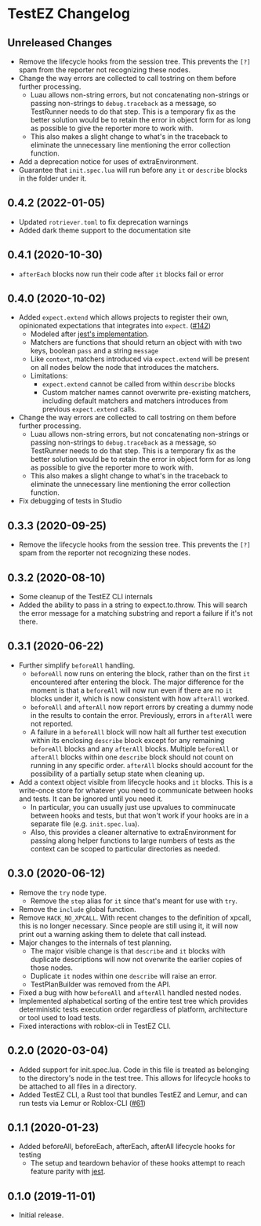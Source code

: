 # TestEZ Changelog

## Unreleased Changes
* Remove the lifecycle hooks from the session tree. This prevents the `[?]` spam from the reporter not recognizing these nodes.
* Change the way errors are collected to call tostring on them before further processing.
  * Luau allows non-string errors, but not concatenating non-strings or passing non-strings to `debug.traceback` as a message, so TestRunner needs to do that step. This is a temporary fix as the better solution would be to retain the error in object form for as long as possible to give the reporter more to work with.
  * This also makes a slight change to what's in the traceback to eliminate the unnecessary line mentioning the error collection function.
* Add a deprecation notice for uses of extraEnvironment.
* Guarantee that `init.spec.lua` will run before any `it` or `describe` blocks in the folder under it.

## 0.4.2 (2022-01-05)
* Updated `rotriever.toml` to fix deprecation warnings
* Added dark theme support to the documentation site

## 0.4.1 (2020-10-30)
* `afterEach` blocks now run their code after `it` blocks fail or error

## 0.4.0 (2020-10-02)
* Added `expect.extend` which allows projects to register their own, opinionated expectations that integrates into `expect`. ([#142](https://github.com/Roblox/testez/pull/142))
  * Modeled after [jest's implementation](https://jestjs.io/docs/en/expect#expectextendmatchers).
  * Matchers are functions that should return an object with with two keys, boolean `pass` and a string `message`
  * Like `context`, matchers introduced via `expect.extend` will be present on all nodes below the node that introduces the matchers.
  * Limitations:
    * `expect.extend` cannot be called from within `describe` blocks
    * Custom matcher names cannot overwrite pre-existing matchers, including default matchers and matchers introduces from previous `expect.extend` calls.
* Change the way errors are collected to call tostring on them before further processing.
  * Luau allows non-string errors, but not concatenating non-strings or passing non-strings to `debug.traceback` as a message, so TestRunner needs to do that step. This is a temporary fix as the better solution would be to retain the error in object form for as long as possible to give the reporter more to work with.
  * This also makes a slight change to what's in the traceback to eliminate the unnecessary line mentioning the error collection function.
* Fix debugging of tests in Studio

## 0.3.3 (2020-09-25)
* Remove the lifecycle hooks from the session tree. This prevents the `[?]` spam from the reporter not recognizing these nodes.

## 0.3.2 (2020-08-10)
* Some cleanup of the TestEZ CLI internals
* Added the ability to pass in a string to expect.to.throw. This will search the error message for a matching substring and report a failure if it's not there.

## 0.3.1 (2020-06-22)
* Further simplify `beforeAll` handling.
  * `beforeAll` now runs on entering the block, rather than on the first `it` encountered after entering the block. The major difference for the moment is that a `beforeAll` will now run even if there are no `it` blocks under it, which is now consistent with how `afterAll` worked.
  * `beforeAll` and `afterAll` now report errors by creating a dummy node in the results to contain the error. Previously, errors in `afterAll` were not reported.
  * A failure in a `beforeAll` block will now halt all further test execution within its enclosing `describe` block except for any remaining `beforeAll` blocks and any `afterAll` blocks. Multiple `beforeAll` or `afterAll` blocks within one `describe` block should not count on running in any specific order. `afterAll` blocks should account for the possibility of a partially setup state when cleaning up.
* Add a context object visible from lifecycle hooks and `it` blocks. This is a write-once store for whatever you need to communicate between hooks and tests. It can be ignored until you need it.
  * In particular, you can usually just use upvalues to comminucate between hooks and tests, but that won't work if your hooks are in a separate file (e.g. `init.spec.lua`).
  * Also, this provides a cleaner alternative to extraEnvironment for passing along helper functions to large numbers of tests as the context can be scoped to particular directories as needed.

## 0.3.0 (2020-06-12)
* Remove the `try` node type.
  * Remove the `step` alias for `it` since that's meant for use with `try`.
* Remove the `include` global function.
* Remove `HACK_NO_XPCALL`. With recent changes to the definition of xpcall, this is no longer necessary. Since people are still using it, it will now print out a warning asking them to delete that call instead.
* Major changes to the internals of test planning.
  * The major visible change is that `describe` and `it` blocks with duplicate descriptions will now not overwrite the earlier copies of those nodes.
  * Duplicate `it` nodes within one `describe` will raise an error.
  * TestPlanBuilder was removed from the API.
* Fixed a bug with how `beforeAll` and `afterAll` handled nested nodes.
* Implemented alphabetical sorting of the entire test tree which provides deterministic tests execution order regardless of platform, architecture or tool used to load tests.
* Fixed interactions with roblox-cli in TestEZ CLI.

## 0.2.0 (2020-03-04)
* Added support for init.spec.lua. Code in this file is treated as belonging to the directory's node in the test tree. This allows for lifecycle hooks to be attached to all files in a directory.
* Added TestEZ CLI, a Rust tool that bundles TestEZ and Lemur, and can run tests via Lemur or Roblox-CLI ([#61](https://github.com/Roblox/testez/pull/61))

## 0.1.1 (2020-01-23)
* Added beforeAll, beforeEach, afterEach, afterAll lifecycle hooks for testing
	* The setup and teardown behavior of these hooks attempt to reach feature parity with [jest](https://jestjs.io/docs/en/setup-teardown).


## 0.1.0 (2019-11-01)
* Initial release.
